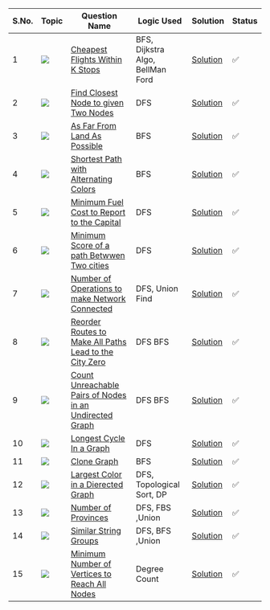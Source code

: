 S.No. | Topic | Question Name | Logic Used | Solution | Status |
------|---------------|------------|-------|------|------|
1 | ![](https://img.shields.io/badge/Graphs-f0772b?style=for-the-badge&logo=array&logoColor=black) | [Cheapest Flights Within K Stops](https://leetcode.com/problems/cheapest-flights-within-k-stops/) | BFS, Dijkstra Algo, BellMan Ford | [Solution](https://github.com/himanshugupta09/LEETCODE_SOLUTIONS/blob/main/Graphs/cheapest-flights-within-k-stops.cppp) | ✅ |
2 | ![](https://img.shields.io/badge/Graphs-f0772b?style=for-the-badge&logo=array&logoColor=black) | [Find Closest Node to given Two Nodes](https://leetcode.com/problems/find-closest-node-to-given-two-nodes/) | DFS | [Solution](https://github.com/himanshugupta09/LEETCODE_SOLUTIONS/blob/main/Graphs/find-closest-node-to-given-two-nodes.cpp) | ✅ |
3 | ![](https://img.shields.io/badge/Graphs-f0772b?style=for-the-badge&logo=array&logoColor=black) | [As Far From Land As Possible](https://leetcode.com/problems/as-far-from-land-as-possible/) | BFS | [Solution](https://github.com/himanshugupta09/LEETCODE_SOLUTIONS/blob/main/Graphs/as-far-from-land-as-possible.cpp) | ✅ |
4 | ![](https://img.shields.io/badge/Graphs-f0772b?style=for-the-badge&logo=array&logoColor=black) | [Shortest Path with Alternating Colors](https://leetcode.com/problems/shortest-path-with-alternating-colors/) | BFS | [Solution](https://github.com/himanshugupta09/LEETCODE_SOLUTIONS/blob/main/Graphs/shortest-path-with-alternating-colors.cpp) | ✅ |
5 | ![](https://img.shields.io/badge/Graphs-f0772b?style=for-the-badge&logo=array&logoColor=black) | [Minimum Fuel Cost to Report to the Capital](https://leetcode.com/problems/minimum-fuel-cost-to-report-to-the-capital/) | DFS | [Solution](https://github.com/himanshugupta09/LEETCODE_SOLUTIONS/blob/main/Graphs/minimum-fuel-cost-to-report-to-the-capital.cpp) | ✅ |
6 | ![](https://img.shields.io/badge/Graphs-f0772b?style=for-the-badge&logo=array&logoColor=black) | [Minimum Score of a path Betwwen Two cities](https://leetcode.com/problems/minimum-score-of-a-path-between-two-cities/) | DFS | [Solution](https://github.com/himanshugupta09/LEETCODE_SOLUTIONS/blob/main/Graphs/minimum-score-of-a-path-between-two-cities.cpp) | ✅ |
7 | ![](https://img.shields.io/badge/Graphs-f0772b?style=for-the-badge&logo=array&logoColor=black) | [Number of Operations to make Network Connected](https://leetcode.com/number-of-operations-to-make-network-connected/) | DFS, Union Find| [Solution](https://github.com/himanshugupta09/LEETCODE_SOLUTIONS/blob/main/Graphs/number-of-operations-to-make-network-connected.cpp) | ✅ |
8 | ![](https://img.shields.io/badge/Graphs-f0772b?style=for-the-badge&logo=array&logoColor=black) | [Reorder Routes to Make All Paths Lead to the City Zero](https://leetcode.com/problems/reorder-routes-to-make-all-paths-lead-to-the-city-zero/description/) | DFS BFS| [Solution](https://github.com/himanshugupta09/LEETCODE_SOLUTIONS/blob/main/Graphs/reorder-routes-to-make-all-paths-lead-to-the-city-zero.cpp) | ✅ |
9 | ![](https://img.shields.io/badge/Graphs-f0772b?style=for-the-badge&logo=array&logoColor=black) | [ Count Unreachable Pairs of Nodes in an Undirected Graph](https://leetcode.com/problems/count-unreachable-pairs-of-nodes-in-an-undirected-graph/description/) | DFS BFS| [Solution](https://github.com/himanshugupta09/LEETCODE_SOLUTIONS/blob/main/Graphs/count-unreachable-pairs-of-nodes-in-an-undirected-graph.cpp) | ✅ |
10 | ![](https://img.shields.io/badge/Graphs-f0772b?style=for-the-badge&logo=array&logoColor=black) | [Longest Cycle In a Graph](https://leetcode.com/problems/longest-cycle-in-a-graph/description/) | DFS | [Solution](https://github.com/himanshugupta09/LEETCODE_SOLUTIONS/blob/main/Graphs/longest-cycle-in-a-graph.cpp) | ✅ |
11 | ![](https://img.shields.io/badge/Graphs-f0772b?style=for-the-badge&logo=array&logoColor=black) | [Clone Graph](https://leetcode.com/problems/clone-graph/description/) | BFS | [Solution](https://github.com/himanshugupta09/LEETCODE_SOLUTIONS/blob/main/Graphs/clone-graph.py) | ✅ |
12 | ![](https://img.shields.io/badge/Graphs-f0772b?style=for-the-badge&logo=array&logoColor=black) | [Largest Color in a Dierected Graph](https://leetcode.com/problems/largest-color-value-in-a-directed-graph/description/) | DFS, Topological Sort, DP | [Solution](https://github.com/himanshugupta09/LEETCODE_SOLUTIONS/blob/main/Graphs/largest-color-value-in-a-directed-graph.cpp) | ✅ |
13 | ![](https://img.shields.io/badge/Graphs-f0772b?style=for-the-badge&logo=array&logoColor=black) | [Number of Provinces](https://leetcode.com/problems/number-of-provinces/description/) | DFS, FBS ,Union | [Solution](https://github.com/himanshugupta09/LEETCODE_SOLUTIONS/blob/main/Graphs/number-of-provinces.cpp) | ✅ |
14 | ![](https://img.shields.io/badge/Graphs-f0772b?style=for-the-badge&logo=array&logoColor=black) | [Similar String Groups](https://leetcode.com/problems/similar-string-groups/description/) | DFS, BFS ,Union | [Solution](https://github.com/himanshugupta09/LEETCODE_SOLUTIONS/blob/main/Graphs/similar-string-groups.cpp) | ✅ |
15 | ![](https://img.shields.io/badge/Graphs-f0772b?style=for-the-badge&logo=array&logoColor=black) | [Minimum Number of Vertices to Reach All Nodes](https://leetcode.com/problems/minimum-number-of-vertices-to-reach-all-nodes/description/) | Degree Count | [Solution](https://github.com/himanshugupta09/LEETCODE_SOLUTIONS/blob/main/Graphs/minimum-number-of-vertices-to-reach-all-nodes.cpp) | ✅ |


















